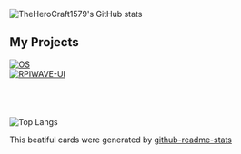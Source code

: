 ![TheHeroCraft1579's GitHub stats](https://github-readme-stats.vercel.app/api?username=TheHeroCraft1579&bg_color=100,ff6b6b,595bff&title_color=ffffff)


## My Projects
[![OS](https://github-readme-stats.vercel.app/api/pin/?username=TheHeroCraft1579&repo=os&bg_color=100,6b6eff,f58080&title_color=ffffff)](https://github.com/TheHeroCraft1579/os)\
[![RPIWAVE-UI](https://github-readme-stats.vercel.app/api/pin/?username=TheHeroCraft1579&repo=rpiwave-ui&bg_color=100,6b6eff,f58080&title_color=ffffff)](https://github.com/TheHeroCraft1579/rpiwave-ui)
\
\
\
\
\
![Top Langs](https://github-readme-stats.vercel.app/api/top-langs/?username=TheHeroCraft1579&bg_color=100,ff6b6b,595bff&title_color=ffffff)

This beatiful cards were generated by [github-readme-stats](https://github.com/anuraghazra/github-readme-stats)
